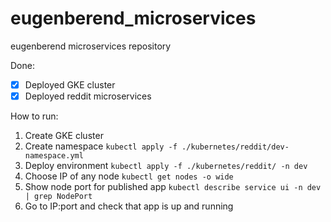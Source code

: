 # eugenberend_microservices

eugenberend microservices repository

Done:

- [X] Deployed GKE cluster
- [X] Deployed reddit microservices

How to run:

1. Create GKE cluster
2. Create namespace `kubectl apply -f ./kubernetes/reddit/dev-namespace.yml`
3. Deploy environment `kubectl apply -f ./kubernetes/reddit/ -n dev`
4. Choose IP of any node `kubectl get nodes -o wide`
5. Show node port for published app `kubectl describe service ui -n dev | grep NodePort`
6. Go to IP:port and check that app is up and running

